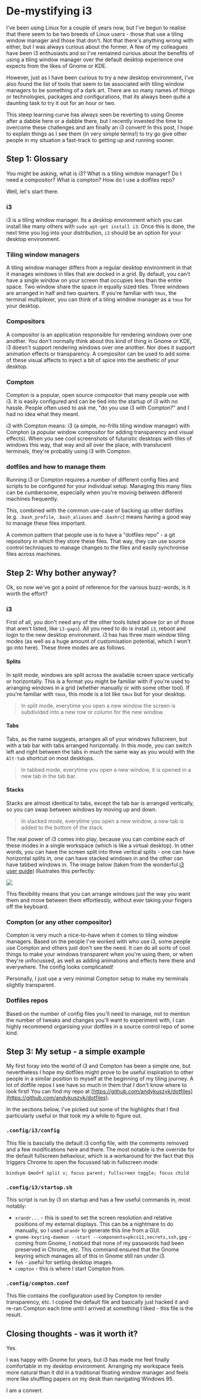 # De-mystifying i3
I've been using Linux for a couple of years now, but I've begun to realise that there seem to be two breeds of Linux users - those that use a tiling window manager and those that don't. Not that there's anything wrong with either, but I was always curious about the former. A few of my colleagues have been i3 enthusiasts and so I've remained curious about the benefits of using a tiling window manager over the default desktop experience one expects from the likes of Gnome or KDE.

However, just as I have been curious to try a new desktop environment, I've also found the list of tools that seem to be associated with tiling window managers to be something of a dark art. There are so many names of things or technologies, packages and configurations, that its always been quite a daunting task to try it out for an hour or two.

This steep learning curve has always seen be reverting to using Gnome after a dabble here or a dabble there, but I recently invested the time to overcome these challenges and am finally an i3 convert! In this post, I hope to explain things as I see them (in very simple terms!) to try go give other people in my situation a fast-track to getting up and running sooner.

## Step 1: Glossary
You might be asking, what is i3? What is a tiling window manager? Do I need a compositor? What is compton? How do I use a dotfiles repo?

Well, let's start there.

### i3
i3 is a tiling window manager. Its a desktop environment which you can install like many others with `sudo apt-get install i3`. Once this is done, the next time you log into your distribution, `i3` should be an option for your desktop environment.

### Tiling window managers
A tiling window manager differs from a regular desktop environment in that it manages windows in tiles that are docked in a grid. By default, you can't have a single window on your screen that occupies less than the entire space. Two window share the space in equally sized tiles. Three windows are arranged in half and two quarters. If you're familiar with `tmux`, the terminal multiplexer, you can think of a tiling window manager as a `tmux` for your desktop.

### Compositors
A compositor is an application responsible for rendering windows over one another. You don't normally think about this kind of thing in Gnome or KDE, i3 doesn't support rendering windows over one another. Nor does it support animation effects or transparency. A compositor can be used to add some of these visual affects to inject a bit of spice into the aesthetic of your desktop.

### Compton
Compton is a popular, open source compositor that many people use with i3. It is easily configured and can be tied into the startup of i3 with no hassle. People often used to ask me, "do you use i3 with Compton?" and I had no idea what they meant.

i3 with Compton means: i3 (a simple, no-frills tiling window manager) with Compton (a popular window compositor for adding transparency and visual effects). When you see cool screenshots of futuristic desktops with tiles of windows this way, that way and all over the place, with translucent terminals, they're probably using i3 with Compton.

### dotfiles and how to manage them
Running i3 or Compton requires a number of different config files and scripts to be configured for your individual setup. Managing this many files can be cumbersome, especially when you're moving between different machines frequently.

This, combined with the common use-case of backing up other dotfiles (e.g. `.bash_profile`, `.bash_aliases` and `.bashrc`) means having a good way to manage these files important.

A common pattern that people use is to have a "dotfiles repo" - a git repository in which they store these files. That way, they can use source control techniques to manage changes to the files and easily synchronise files across machines.

## Step 2: Why bother anyway?
Ok, so now we've got a point of reference for the various buzz-words, is it worth the effort?

### i3
First of all, you don't need any of the other tools listed above (or an of those that aren't listed, like `i3-gaps`). All you need to do is install `i3`, reboot and login to the new desktop environment. i3 has has three main window tiling modes (as well as a huge amount of customisation potential, which I won't go into here). These three modes are as follows.

#### Splits
In split mode, windows are split across the available screen space vertically or horizontally. This is a format you might be familiar with if you're used to arranging windows in a grid (whether manually or with some other tool). If you're familiar with `tmux`, this mode is a lot like `tmux` but for your desktop.

> In split mode, everytime you open a new window the screen is subdivided into a new row or column for the new window.

#### Tabs
Tabs, as the name suggests, arranges all of your windows fullscreen, but with a tab bar with tabs arranged horizontally. In this mode, you can switch left and right between the tabs in much the same way as you would with the `Alt-tab` shortcut on most desktops. 

> In tabbed mode, everytime you open a new window, it is opened in a new tab in the tab bar.

#### Stacks
Stacks are almost identical to tabs, except the tab bar is arranged vertically, so you can swap between windows by moving up and down.

> In stacked mode, everytime you open a new window, a new tab is added to the bottom of the stack.

The real power of i3 comes into play, because you can combine each of these modes in a single workspace (which is like a virtual desktop). In other words, you can have the screen split into three vertical splits - one can have horizontal splits in, one can have stacked windows in and the other can have tabbed windows in. The image below (taken from the wonderful [i3 user guide](https://i3wm.org/docs/userguide.html)) illustrates this perfectly:

![](images/i3-modes.png)

This flexibility means that you can arrange windows just the way you want them and move between them effortlessly, without ever taking your fingers off the keyboard.

### Compton (or any other compositor)
Compton is very much a nice-to-have when it comes to tiling window managers. Based on the people I've worked with who use i3, some people use Compton and others just don't see the need. It can do all sorts of cool things to make your windows transparent when you're using them, or when they're unfocussed, as well as adding animations and effects here there and everywhere. The config looks complicated!

Personally, I just use a very minimal Compton setup to make my terminals slightly transparent.

### Dotfiles repos
Based on the number of config files you'll need to manage, not to mention the number of tweaks and changes you'll want to experiment with, I can highly recommend organising your dotfiles in a source control repo of some kind.

## Step 3: My setup - a simple example
My first foray into the world of i3 and Compton has been a simple one, but nevertheless I hope my dotfiles might prove to be useful inspiration to other people in a similar position to myself at the beginning of my tiling journey. A lot of dotfile repos I see have so much in them that I don't know where to look first! You can find my repo at [https://github.com/andykuszyk/dotfiles](https://github.com/andykuszyk/dotfiles).

In the sections below, I've picked out some of the highlights that I find particularly useful or that took my a while to figure out.

### `.config/i3/config`
This file is bascially the default i3 config file, with the comments removed and a few modifications here and there. The most notable is the override for the default fullscreen behaviour, which is a workaround for the fact that this triggers Chrome to open the focussed tab in fullscreen mode:

```
bindsym $mod+f split v; focus parent; fullscreen toggle; focus child
```

### `.config/i3/startup.sh`
This script is run by i3 on startup and has a few useful commands in, most notably:

* `xrandr...` - this is used to set the screen resolution and relative positions of my external displays. This can be a nightmare to do manually, so I used `arandr` to generate this line from a GUI.
* `gnome-keyring-daemon --start --components=pkcs11,secrets,ssh,gpg` - coming from Gnome, I noticed that none of my passwords had been preserved in Chrome, etc. This command ensured that the Gnome keyring which manages all of this in Gnome still ran under i3.
* `feh` - useful for setting desktop images.
* `compton` - this is where I start Compton from.

### `.config/compton.conf`
This file contains the configuration used by Compton to render transparency, etc. I copied the default file and basically just hacked it and re-ran Compton each time until I arrived at something I liked - this file is the result.

## Closing thoughts - was it worth it?
Yes.

I was happy with Gnome for years, but i3 has made me feel finally comfortable in my desktop environment. Arranging my workspace feels more natural than it did in a traditional floating window manager and feels more like shuffling papers on my desk than navigating Windows 95.

I am a convert.
